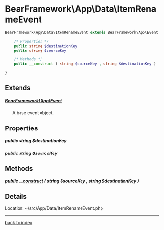 # BearFramework\App\Data\ItemRenameEvent

```php
BearFramework\App\Data\ItemRenameEvent extends BearFramework\App\Event {

	/* Properties */
	public string $destinationKey
	public string $sourceKey

	/* Methods */
	public __construct ( string $sourceKey , string $destinationKey )

}
```

## Extends

##### [BearFramework\App\Event](bearframework.app.event.class.md)

&nbsp;&nbsp;&nbsp;&nbsp;&nbsp;&nbsp;A base event object.

## Properties

##### public string $destinationKey

##### public string $sourceKey

## Methods

##### public [__construct](bearframework.app.data.itemrenameevent.__construct.method.md) ( string $sourceKey , string $destinationKey )

## Details

Location: ~/src/App/Data/ItemRenameEvent.php

---

[back to index](index.md)

